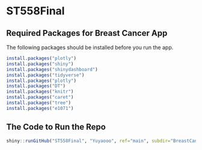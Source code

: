 # ST558Final

## Required Packages for Breast Cancer App 

The following packages should be installed before you run the app. 

``` r
install.packages("plotly")
install.packages("shiny")
install.packages("shinydashboard")
install.packages("tidyverse")
install.packages("plotly")
install.packages("DT")
install.packages("knitr")
install.packages("caret")
install.packages("tree")
install.packages("e1071")
```

## The Code to Run the Repo

```r
shiny::runGitHub("ST558Final", "Yuyaooo", ref="main", subdir="BreastCancer/")
```
